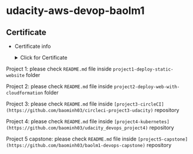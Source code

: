 # udacity-aws-devop-baolm1


## Certificate
  

- Certificate info
    <details><summary>Click for Certificate</summary>
    <p>
     
      
     Udacity certificate confirmation: https://confirm.udacity.com/HDPFNAGD
     
     PDF file:
      
    [Cert - Cloud Devops Engineer - Bao Le.pdf](https://github.com/baominh03/udacity-aws-devop-baolm1/files/9398266/certificate.pdf)

     IMG:

    ![udacity-devops-certificate](https://user-images.githubusercontent.com/39981269/186038138-2979157e-a4e0-4b5f-836e-083299b4c44a.png)

    </p>
    </details>

Project 1: please check ```README.md``` file inside ```project1-deploy-static-website``` folder

Project 2: please check ```README.md``` file inside ```project2-deploy-web-with-cloudformation``` folder

Project 3: please check ```README.md``` file inside ```[project3-circleCI](https://github.com/baominh03/circleci-project3-udacity)``` repository

Project 4: please check ```README.md``` file inside ```[project4-kubernetes](https://github.com/baominh03/udacity_devops_project4)``` repository

Project 5 capstone: please check ```README.md``` file inside ```[project5-capstone](https://github.com/baominh03/baolm1-devops-capstone)``` repository
